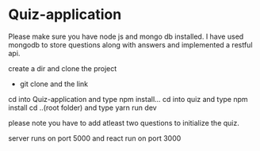 # Quiz-application

Please make sure you have node js and mongo db installed.
I have used mongodb to store questions along with answers and implemented a restful api.

create a dir and clone the project
 - git clone and the link
 
cd into Quiz-application and type npm install...
cd into quiz and type npm install
cd ..(root folder) and type yarn run dev

please note you have to add atleast two questions to initialize the quiz.

server runs on port 5000 and react run on port 3000
